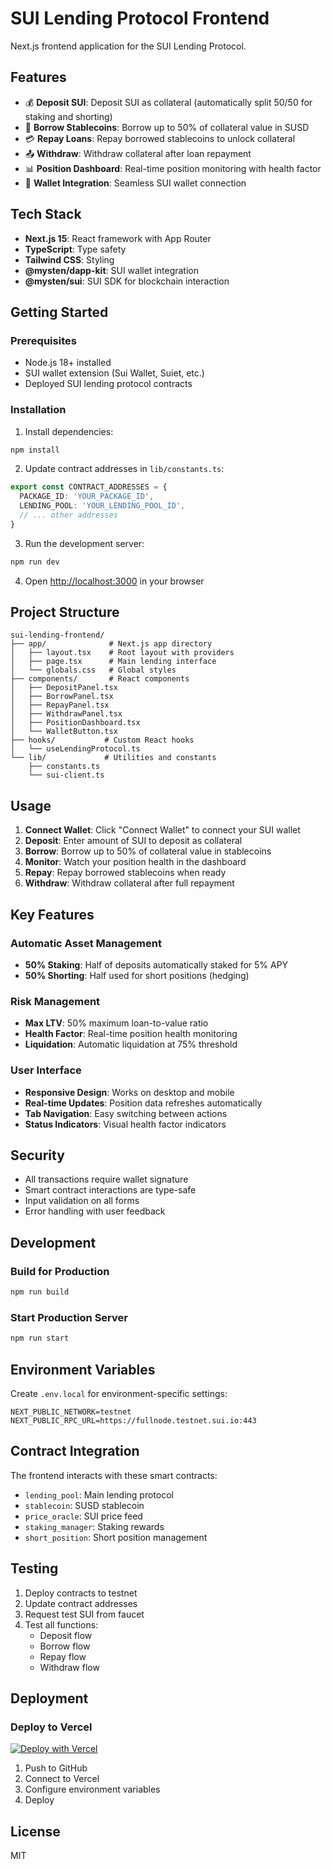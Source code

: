 # SUI Lending Protocol Frontend

Next.js frontend application for the SUI Lending Protocol.

## Features

- 💰 **Deposit SUI**: Deposit SUI as collateral (automatically split 50/50 for staking and shorting)
- 🏦 **Borrow Stablecoins**: Borrow up to 50% of collateral value in SUSD
- 💳 **Repay Loans**: Repay borrowed stablecoins to unlock collateral
- 📤 **Withdraw**: Withdraw collateral after loan repayment
- 📊 **Position Dashboard**: Real-time position monitoring with health factor
- 🔗 **Wallet Integration**: Seamless SUI wallet connection

## Tech Stack

- **Next.js 15**: React framework with App Router
- **TypeScript**: Type safety
- **Tailwind CSS**: Styling
- **@mysten/dapp-kit**: SUI wallet integration
- **@mysten/sui**: SUI SDK for blockchain interaction

## Getting Started

### Prerequisites

- Node.js 18+ installed
- SUI wallet extension (Sui Wallet, Suiet, etc.)
- Deployed SUI lending protocol contracts

### Installation

1. Install dependencies:
```bash
npm install
```

2. Update contract addresses in `lib/constants.ts`:
```typescript
export const CONTRACT_ADDRESSES = {
  PACKAGE_ID: 'YOUR_PACKAGE_ID',
  LENDING_POOL: 'YOUR_LENDING_POOL_ID',
  // ... other addresses
}
```

3. Run the development server:
```bash
npm run dev
```

4. Open [http://localhost:3000](http://localhost:3000) in your browser

## Project Structure

```
sui-lending-frontend/
├── app/              # Next.js app directory
│   ├── layout.tsx    # Root layout with providers
│   ├── page.tsx      # Main lending interface
│   └── globals.css   # Global styles
├── components/       # React components
│   ├── DepositPanel.tsx
│   ├── BorrowPanel.tsx
│   ├── RepayPanel.tsx
│   ├── WithdrawPanel.tsx
│   ├── PositionDashboard.tsx
│   └── WalletButton.tsx
├── hooks/           # Custom React hooks
│   └── useLendingProtocol.ts
└── lib/             # Utilities and constants
    ├── constants.ts
    └── sui-client.ts
```

## Usage

1. **Connect Wallet**: Click "Connect Wallet" to connect your SUI wallet
2. **Deposit**: Enter amount of SUI to deposit as collateral
3. **Borrow**: Borrow up to 50% of collateral value in stablecoins
4. **Monitor**: Watch your position health in the dashboard
5. **Repay**: Repay borrowed stablecoins when ready
6. **Withdraw**: Withdraw collateral after full repayment

## Key Features

### Automatic Asset Management
- **50% Staking**: Half of deposits automatically staked for 5% APY
- **50% Shorting**: Half used for short positions (hedging)

### Risk Management
- **Max LTV**: 50% maximum loan-to-value ratio
- **Health Factor**: Real-time position health monitoring
- **Liquidation**: Automatic liquidation at 75% threshold

### User Interface
- **Responsive Design**: Works on desktop and mobile
- **Real-time Updates**: Position data refreshes automatically
- **Tab Navigation**: Easy switching between actions
- **Status Indicators**: Visual health factor indicators

## Security

- All transactions require wallet signature
- Smart contract interactions are type-safe
- Input validation on all forms
- Error handling with user feedback

## Development

### Build for Production
```bash
npm run build
```

### Start Production Server
```bash
npm run start
```

## Environment Variables

Create `.env.local` for environment-specific settings:

```env
NEXT_PUBLIC_NETWORK=testnet
NEXT_PUBLIC_RPC_URL=https://fullnode.testnet.sui.io:443
```

## Contract Integration

The frontend interacts with these smart contracts:
- `lending_pool`: Main lending protocol
- `stablecoin`: SUSD stablecoin
- `price_oracle`: SUI price feed
- `staking_manager`: Staking rewards
- `short_position`: Short position management

## Testing

1. Deploy contracts to testnet
2. Update contract addresses
3. Request test SUI from faucet
4. Test all functions:
   - Deposit flow
   - Borrow flow
   - Repay flow
   - Withdraw flow

## Deployment

### Deploy to Vercel

[![Deploy with Vercel](https://vercel.com/button)](https://vercel.com/new/clone?repository-url=https://github.com/yourusername/sui-lending-frontend)

1. Push to GitHub
2. Connect to Vercel
3. Configure environment variables
4. Deploy

## License

MIT